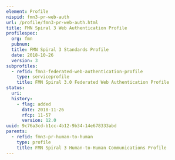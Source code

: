 ```yaml
---
element: Profile
nispid: fmn3-pr-web-auth
url: /profile/fmn3-pr-web-auth.html
title: FMN Spiral 3 Web Authentication Profile
profilespec:
  org: fmn
  pubnum: 
  title: FMN Spiral 3 Standards Profile
  date: 2018-10-26
  version: 3
subprofiles:
  - refid: fmn3-federated-web-authentication-profile
    type: serviceprofile
    title: FMN Spiral 3.0 Federated Web Authentication Profile
status:
  uri: 
  history: 
    - flag: added
      date: 2018-11-26
      rfcp: 11-57
      version: 12.0
uuid: 9c76a3cd-b1cc-4b12-9b34-14e678333abd
parents:
  - refid: fmn3-pr-human-to-human
    type: profile
    title: FMN Spiral 3 Human-to-Human Communications Profile
---
```

